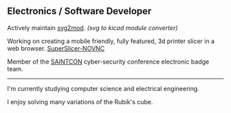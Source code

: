 ## Electronics / Software Developer

Actively maintain [svg2mod](https://github.com/svg2mod/svg2mod). _(svg to kicad module converter)_

Working on creating a mobile friendly, fully featured, 3d printer slicer in a web browser. [SuperSlicer-NOVNC](https://github.com/sodium-hydrogen/superslicer-novnc.git)

Member of the [SAINTCON](https://saintcon.org) cyber-security conference electronic badge team.

-----

I'm currently studying computer science and electrical engineering.

I enjoy solving many variations of the Rubik's cube.
